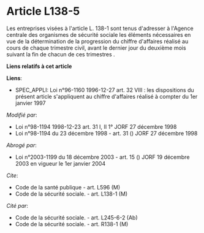 # Article L138-5

Les entreprises visées à l'article L. 138-1 sont tenus d'adresser à l'Agence centrale des organismes de sécurité sociale les
éléments nécessaires en vue de la détermination de la progression du chiffre d'affaires réalisé au cours de chaque trimestre
civil, avant le dernier jour du deuxième mois suivant la fin de chacun de ces trimestres    .

**Liens relatifs à cet article**

**Liens**:

  - SPEC_APPLI: Loi n°96-1160 1996-12-27 art. 32 VIII : les dispositions du présent article s'appliquent au chiffre d'affaires réalisé à compter du 1er janvier 1997

_Modifié par_:

  - Loi n°98-1194 1998-12-23 art. 31 I, II 1° JORF 27 décembre 1998
  - Loi n°98-1194 du 23 décembre 1998 - art. 31 () JORF 27 décembre 1998

_Abrogé par_:

  - Loi n°2003-1199 du 18 décembre 2003 - art. 15 () JORF 19 décembre 2003 en vigueur le 1er janvier 2004

_Cite_:

  - Code de la santé publique - art. L596 (M)
  - Code de la sécurité sociale. - art. L138-1 (M)

_Cité par_:

  - Code de la sécurité sociale. - art. L245-6-2 (Ab)
  - Code de la sécurité sociale. - art. R138-1 (M)
